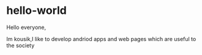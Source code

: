 # hello-world

Hello everyone,

 Im kousik,I like to develop andriod apps and web pages which are useful to the society
